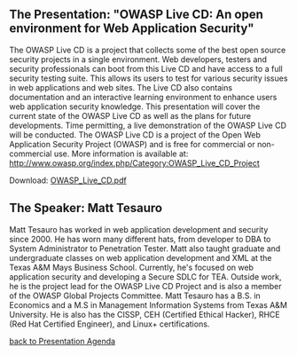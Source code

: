 ## The Presentation: "OWASP Live CD: An open environment for Web Application Security"

The OWASP Live CD is a project that collects some of the best open
source security projects in a single environment. Web developers,
testers and security professionals can boot from this Live CD and have
access to a full security testing suite. This allows its users to test
for various security issues in web applications and web sites. The Live
CD also contains documentation and an interactive learning environment
to enhance users web application security knowledge. This presentation
will cover the current state of the OWASP Live CD as well as the plans
for future developments. Time permitting, a live demonstration of the
OWASP Live CD will be conducted. The OWASP Live CD is a project of the
Open Web Application Security Project (OWASP) and is free for commercial
or non-commercial use. More information is available at:
<http://www.owasp.org/index.php/Category:OWASP_Live_CD_Project>

Download: [OWASP_Live_CD.pdf‎](Media:OWASP_Live_CD.pdf‎‎ "wikilink")

## The Speaker: Matt Tesauro

Matt Tesauro has worked in web application development and security
since 2000. He has worn many different hats, from developer to DBA to
System Administrator to Penetration Tester. Matt also taught graduate
and undergraduate classes on web application development and XML at the
Texas A\&M Mays Business School. Currently, he's focused on web
application security and developing a Secure SDLC for TEA. Outside work,
he is the project lead for the OWASP Live CD Project and is also a
member of the OWASP Global Projects Committee. Matt Tesauro has a B.S.
in Economics and a M.S in Management Information Systems from Texas A\&M
University. He is also has the CISSP, CEH (Certified Ethical Hacker),
RHCE (Red Hat Certified Engineer), and Linux+ certifications.

[back to Presentation
Agenda](OWASP_Software_Assurance_Day_DC_2009#Agenda_and_Presentations:_13_March_2009 "wikilink")